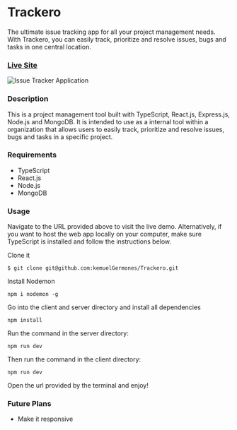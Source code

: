 # Trackero

The ultimate issue tracking app for all your project management needs. With Trackero, you can easily track, prioritize and resolve issues, bugs and tasks in one central location.

### [Live Site](https://trackero-client.vercel.app/)

![Issue Tracker Application](https://res.cloudinary.com/de9dxfdav/image/upload/v1677069643/Project%20Promotion/Screenshot_2023-02-22_203738_eyqjyh.jpg)

### Description

This is a project management tool built with TypeScript, React.js, Express.js, Node.js and MongoDB.
It is intended to use as a internal tool within a organization that allows users to easily track,
prioritize and resolve issues, bugs and tasks in a specific project.

### Requirements

- TypeScript
- React.js
- Node.js
- MongoDB

### Usage

Navigate to the URL provided above to visit the live demo. Alternatively, if you want to host the web app locally on your computer, make sure TypeScript is installed and follow the instructions below.

Clone it

```
$ git clone git@github.com:kemuelGermones/Trackero.git
```

Install Nodemon

```
npm i nodemon -g
```

Go into the client and server directory and install all dependencies

```
npm install
```

Run the command in the server directory:

```
npm run dev
```

Then run the command in the client directory:

```
npm run dev
```

Open the url provided by the terminal and enjoy!

### Future Plans

- Make it responsive 
